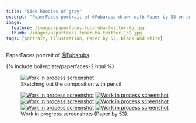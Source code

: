```yaml
---
title: "Side hoodies of gray"
excerpt: "PaperFaces portrait of @Fubaruba drawn with Paper by 53 on an iPad."
image: 
  feature: /images/paperfaces-fubaruba-twitter-lg.jpg
  thumb: /images/paperfaces-fubaruba-twitter-150.jpg
tags: [portrait, illustration, Paper by 53, black and white]
---
```


PaperFaces portrait of <a href="http://twitter.com/Fubaruba">@Fubaruba</a>.

{% include boilerplate/paperfaces-2.html %}

<figure>
  <a href="{{ site.url }}/images/paperfaces-fubaruba-process-1-lg.jpg"><img src="{{ site.url }}/images/paperfaces-fubaruba-process-1-750.jpg" alt="Work in process screenshot"></a>
  <figcaption>Sketching out the composition with pencil.</figcaption>
</figure>

<figure class="half">
  <a href="{{ site.url }}/images/paperfaces-fubaruba-process-2-lg.jpg"><img src="{{ site.url }}/images/paperfaces-fubaruba-process-2-600.jpg" alt="Work in process screenshot"></a>
  <a href="{{ site.url }}/images/paperfaces-fubaruba-process-3-lg.jpg"><img src="{{ site.url }}/images/paperfaces-fubaruba-process-3-600.jpg" alt="Work in process screenshot"></a>
  <a href="{{ site.url }}/images/paperfaces-fubaruba-process-4-lg.jpg"><img src="{{ site.url }}/images/paperfaces-fubaruba-process-4-600.jpg" alt="Work in process screenshot"></a>
  <a href="{{ site.url }}/images/paperfaces-fubaruba-process-5-lg.jpg"><img src="{{ site.url }}/images/paperfaces-fubaruba-process-5-600.jpg" alt="Work in process screenshot"></a>
  <a href="{{ site.url }}/images/paperfaces-fubaruba-process-6-lg.jpg"><img src="{{ site.url }}/images/paperfaces-fubaruba-process-6-600.jpg" alt="Work in process screenshot"></a>
  <a href="{{ site.url }}/images/paperfaces-fubaruba-process-7-lg.jpg"><img src="{{ site.url }}/images/paperfaces-fubaruba-process-7-600.jpg" alt="Work in process screenshot"></a>
  <figcaption>Work in progress screenshots (Paper by 53).</figcaption>
</figure>